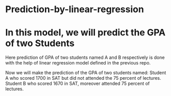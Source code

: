 # Prediction-by-linear-regression


# In this model, we will predict the GPA of two Students

Here prediction of GPA of two students named A and B respectively is done with the help of linear regression model defined in the previous repo.

Now we will make the prediction of the GPA of two students named:
Student A who scored 1700 in SAT but did not attended the 75 percent of lectures.
Student B who scored 1670 in SAT, moreover attended 75 percent of lectures.

